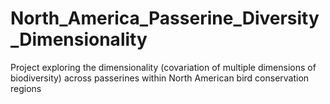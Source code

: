 # North_America_Passerine_Diversity_Dimensionality
Project exploring the dimensionality (covariation of multiple dimensions of biodiversity) across passerines within North American bird conservation regions
